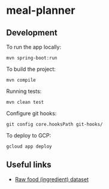 # meal-planner

## Development

To run the app locally:

```
mvn spring-boot:run
```

To build the project:

```
mvn compile
```

Running tests:

```
mvn clean test
```

Configure git hooks:

```
git config core.hooksPath git-hooks/
```

To deploy to GCP:

```
gcloud app deploy
```

## Useful links

* [Raw food (ingredient) dataset](https://www.ars.usda.gov/northeast-area/beltsville-md-bhnrc/beltsville-human-nutrition-research-center/food-surveys-research-group/docs/fndds-download-databases/)
